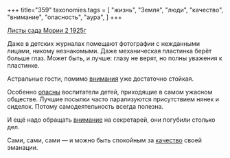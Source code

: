 +++
title="359"
taxonomies.tags = [
 "жизнь",
 "Земля",
 "люди",
 "качество",
 "внимание",
 "опасность",
 "аура",
]
+++

[Листы сада Мории 2 1925г](/agni/1925)

Даже в детских журналах помещают фотографии с нежданными лицами, никому незнакомыми. Даже механическая пластинка берёт больше глаз. Может быть, и лучше: глазу не верят, но полны уважения к пластинке.   

Астральные гости, помимо [внимания](/tags/аура) уже достаточно стойкая.   

Особенно [опасны](/tags/опасность) воспитатели детей, приходящие в самом ужасном обществе. Лучшие посылки часто парализуются присутствием нянек и сиделок. Потому самодеятельность всегда полезна.   

И ещё надо обращать [внимание](/tags/внимание) на секретарей, они погубили столько дел.   

Сами, сами, сами — и можно быть спокойным за [качество](/tags/качество) своей эманации.   

